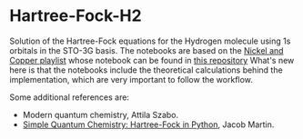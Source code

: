 # Hartree-Fock-H2

Solution of the Hartree-Fock equations for the Hydrogen molecule using 1s orbitals in the STO-3G basis. The notebooks are based on the [Nickel and Copper playlist](https://www.youtube.com/watch?v=eDAfpQIMde0&list=PL-hN8vfRaU7jSFHN1ZSAMNe_2nXhwAmzM) whose notebook can be found in [this repository](https://github.com/nickelandcopper/HartreeFockPythonProgram.git) What's new here is that the notebooks include the theoretical calculations behind the implementation, which are very important to follow the workflow. 

Some additional references are: 

* Modern quantum chemistry, Attila Szabo. 
* [Simple Quantum Chemistry: Hartree-Fock in Python](https://nznano.blogspot.com/2018/03/simple-quantum-chemistry-hartree-fock.html), Jacob Martin. 
